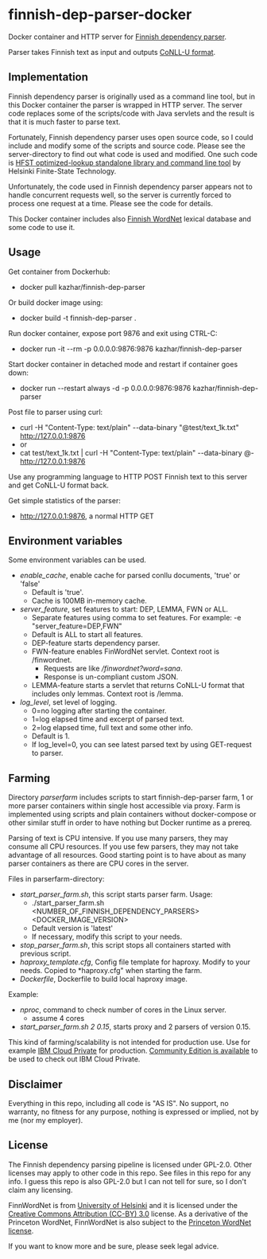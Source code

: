 # finnish-dep-parser-docker

Docker container and HTTP server for [Finnish dependency parser](https://github.com/TurkuNLP/Finnish-dep-parser).

Parser takes Finnish text as input and outputs [CoNLL-U format](http://universaldependencies.org/format.html).

## Implementation

Finnish dependency parser is originally used as a command line tool, but in this Docker container the parser is wrapped in HTTP server. The server code replaces some of the scripts/code with Java servlets and the result is that it is much faster to parse text.

Fortunately, Finnish dependency parser uses open source code, so I could include and modify some of the 
scripts and source code. Please see the server-directory to find out what code is used and modified.
One such code is [HFST optimized-lookup standalone library and command line tool](https://github.com/hfst/hfst-optimized-lookup) by Helsinki Finite-State Technology.

Unfortunately, the code used in Finnish dependency parser appears not to handle concurrent requests well, so
the server is currently forced to process one request at a time. Please see the code for details.

This Docker container includes also [Finnish WordNet](http://www.ling.helsinki.fi/en/lt/research/finnwordnet/) lexical database and some code to use it.

## Usage

Get container from Dockerhub:

- docker pull kazhar/finnish-dep-parser

Or build docker image using:

- docker build -t finnish-dep-parser .

Run docker container, expose port 9876 and exit using CTRL-C:

- docker run -it --rm -p 0.0.0.0:9876:9876 kazhar/finnish-dep-parser

Start docker container in detached mode and restart if container goes down:

- docker run --restart always -d -p 0.0.0.0:9876:9876 kazhar/finnish-dep-parser

Post file to parser using curl:

- curl -H "Content-Type: text/plain" --data-binary "@test/text_1k.txt" http://127.0.0.1:9876
- or
- cat test/text_1k.txt | curl -H "Content-Type: text/plain" --data-binary @- http://127.0.0.1:9876

Use any programming language to HTTP POST Finnish text to this server and get CoNLL-U format back.

Get simple statistics of the parser:

- http://127.0.0.1:9876, a normal HTTP GET

## Environment variables

Some environment variables can be used. 

- *enable_cache*, enable cache for parsed conllu documents, 'true' or 'false'
  - Default is 'true'.
  - Cache is 100MB in-memory cache.
- *server_feature*, set features to start: DEP, LEMMA, FWN or ALL. 
  - Separate features using comma to set features. For example: -e "server_feature=DEP,FWN"
  - Default is ALL to start all features.
  - DEP-feature starts dependency parser.
  - FWN-feature enables FinWordNet servlet. Context root is /finwordnet.
    - Requests are like */finwordnet?word=sana*.
    - Response is un-compliant custom JSON.
  - LEMMA-feature starts a servlet that returns CoNLL-U format that includes only lemmas. Context root is /lemma.
- *log_level*, set level of logging. 
  - 0=no logging after starting the container.
  - 1=log elapsed time and excerpt of parsed text.
  - 2=log elapsed time, full text and some other info. 
  - Default is 1.
  - If log_level=0, you can see latest parsed text by using GET-request to parser.

## Farming

Directory *parserfarm* includes scripts to start finnish-dep-parser farm, 1 or more parser containers within single host accessible via proxy. Farm is implemented using scripts and plain containers without docker-compose or other similar stuff in order to have nothing but Docker runtime as a prereq.

Parsing of text is CPU intensive. If you use many parsers, they may consume all CPU resources. If you use few parsers, they may not take advantage of all resources. Good starting point is to have about as many parser containers as there are CPU cores in the server.

Files in parserfarm-directory:

- *start_parser_farm.sh*, this script starts parser farm. Usage: 
  - ./start_parser_farm.sh <NUMBER_OF_FINNISH_DEPENDENCY_PARSERS> <DOCKER_IMAGE_VERSION>
  - Default version is 'latest'
  - If necessary, modify this script to your needs.
- *stop_parser_farm.sh*, this script stops all containers started with previous script.
- *haproxy_template.cfg*, Config file template for haproxy. Modify to your needs. Copied to *haproxy.cfg" when starting the farm.
- *Dockerfile*, Dockerfile to build local haproxy image.

Example:

- *nproc*, command to check number of cores in the Linux server.
  - assume 4 cores
- *start_parser_farm.sh 2 0.15*, starts proxy and 2 parsers of version 0.15.

This kind of farming/scalability is not intended for production use. Use for example [IBM Cloud Private](https://www.ibm.com/cloud-computing/products/ibm-cloud-private/) for production. [Community Edition is available](https://hub.docker.com/r/ibmcom/icp-inception/) to be used to check out IBM Cloud Private.

## Disclaimer

Everything in this repo, including all code is "AS IS". No support, no warranty, no fitness for any purpose, nothing is expressed or implied, not by me (nor my employer).

## License

The Finnish dependency parsing pipeline is licensed under GPL-2.0. Other licenses may apply to other code in this repo. See files in this repo for any info. I guess this repo is also GPL-2.0 but I can not tell for sure, so I don't claim any licensing.

FinnWordNet is from [University of Helsinki](http://www.ling.helsinki.fi/en/lt/research/finnwordnet/)
and it is licensed under the [Creative Commons Attribution (CC-BY) 3.0](http://creativecommons.org/licenses/by/3.0/) license. As a derivative of the Princeton WordNet, FinnWordNet is also subject to the [Princeton WordNet license](http://wordnet.princeton.edu/wordnet/license/).

If you want to know more and be sure, please seek legal advice.
